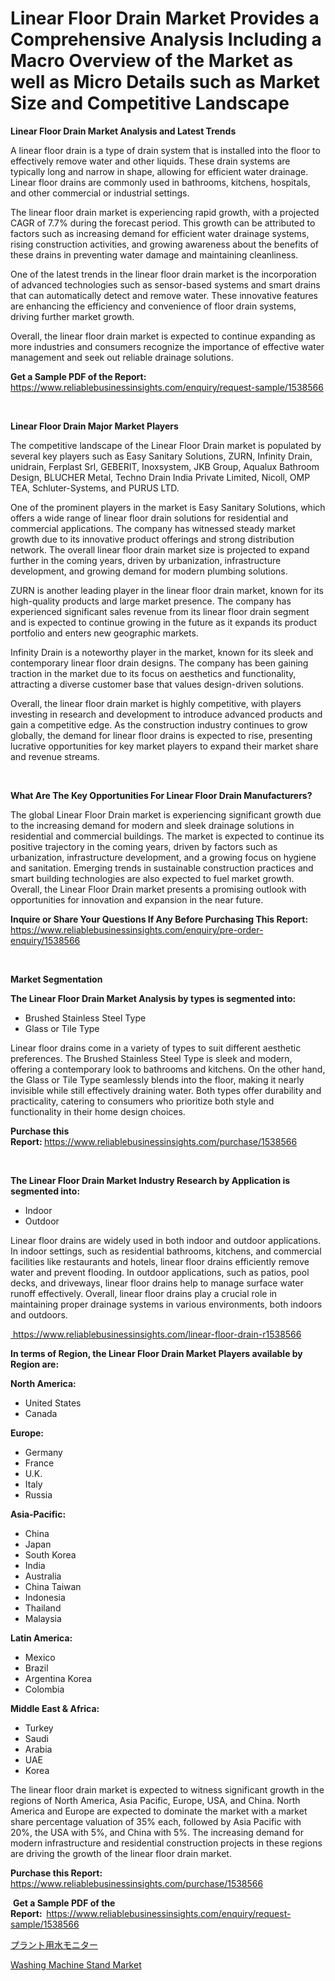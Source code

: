 <p><h1>Linear Floor Drain Market Provides a Comprehensive Analysis Including a Macro Overview of the Market as well as Micro Details such as Market Size and Competitive Landscape</h1></p><p><strong>Linear Floor Drain Market Analysis and Latest Trends</strong></p>
<p><p>A linear floor drain is a type of drain system that is installed into the floor to effectively remove water and other liquids. These drain systems are typically long and narrow in shape, allowing for efficient water drainage. Linear floor drains are commonly used in bathrooms, kitchens, hospitals, and other commercial or industrial settings.</p><p>The linear floor drain market is experiencing rapid growth, with a projected CAGR of 7.7% during the forecast period. This growth can be attributed to factors such as increasing demand for efficient water drainage systems, rising construction activities, and growing awareness about the benefits of these drains in preventing water damage and maintaining cleanliness.</p><p>One of the latest trends in the linear floor drain market is the incorporation of advanced technologies such as sensor-based systems and smart drains that can automatically detect and remove water. These innovative features are enhancing the efficiency and convenience of floor drain systems, driving further market growth.</p><p>Overall, the linear floor drain market is expected to continue expanding as more industries and consumers recognize the importance of effective water management and seek out reliable drainage solutions.</p></p>
<p><strong>Get a Sample PDF of the Report:&nbsp;</strong> <a href="https://www.reliablebusinessinsights.com/enquiry/request-sample/1538566">https://www.reliablebusinessinsights.com/enquiry/request-sample/1538566</a></p>
<p>&nbsp;</p>
<p><strong>Linear Floor Drain Major Market Players</strong></p>
<p><p>The competitive landscape of the Linear Floor Drain market is populated by several key players such as Easy Sanitary Solutions, ZURN, Infinity Drain, unidrain, Ferplast Srl, GEBERIT, Inoxsystem, JKB Group, Aqualux Bathroom Design, BLUCHER Metal, Techno Drain India Private Limited, Nicoll, OMP TEA, Schluter-Systems, and PURUS LTD. </p><p>One of the prominent players in the market is Easy Sanitary Solutions, which offers a wide range of linear floor drain solutions for residential and commercial applications. The company has witnessed steady market growth due to its innovative product offerings and strong distribution network. The overall linear floor drain market size is projected to expand further in the coming years, driven by urbanization, infrastructure development, and growing demand for modern plumbing solutions.</p><p>ZURN is another leading player in the linear floor drain market, known for its high-quality products and large market presence. The company has experienced significant sales revenue from its linear floor drain segment and is expected to continue growing in the future as it expands its product portfolio and enters new geographic markets.</p><p>Infinity Drain is a noteworthy player in the market, known for its sleek and contemporary linear floor drain designs. The company has been gaining traction in the market due to its focus on aesthetics and functionality, attracting a diverse customer base that values design-driven solutions.</p><p>Overall, the linear floor drain market is highly competitive, with players investing in research and development to introduce advanced products and gain a competitive edge. As the construction industry continues to grow globally, the demand for linear floor drains is expected to rise, presenting lucrative opportunities for key market players to expand their market share and revenue streams.</p></p>
<p>&nbsp;</p>
<p><strong>What Are The Key Opportunities For Linear Floor Drain Manufacturers?</strong></p>
<p><p>The global Linear Floor Drain market is experiencing significant growth due to the increasing demand for modern and sleek drainage solutions in residential and commercial buildings. The market is expected to continue its positive trajectory in the coming years, driven by factors such as urbanization, infrastructure development, and a growing focus on hygiene and sanitation. Emerging trends in sustainable construction practices and smart building technologies are also expected to fuel market growth. Overall, the Linear Floor Drain market presents a promising outlook with opportunities for innovation and expansion in the near future.</p></p>
<p><strong>Inquire or Share Your Questions If Any Before Purchasing This Report:</strong> <a href="https://www.reliablebusinessinsights.com/enquiry/pre-order-enquiry/1538566">https://www.reliablebusinessinsights.com/enquiry/pre-order-enquiry/1538566</a></p>
<p>&nbsp;</p>
<p><strong>Market Segmentation</strong></p>
<p><strong>The Linear Floor Drain Market Analysis by types is segmented into:</strong></p>
<p><ul><li>Brushed Stainless Steel Type</li><li>Glass or Tile Type</li></ul></p>
<p><p>Linear floor drains come in a variety of types to suit different aesthetic preferences. The Brushed Stainless Steel Type is sleek and modern, offering a contemporary look to bathrooms and kitchens. On the other hand, the Glass or Tile Type seamlessly blends into the floor, making it nearly invisible while still effectively draining water. Both types offer durability and practicality, catering to consumers who prioritize both style and functionality in their home design choices.</p></p>
<p><strong>Purchase this Report:&nbsp;</strong><a href="https://www.reliablebusinessinsights.com/purchase/1538566">https://www.reliablebusinessinsights.com/purchase/1538566</a></p>
<p>&nbsp;</p>
<p><strong>The Linear Floor Drain Market Industry Research by Application is segmented into:</strong></p>
<p><ul><li>Indoor</li><li>Outdoor</li></ul></p>
<p><p>Linear floor drains are widely used in both indoor and outdoor applications. In indoor settings, such as residential bathrooms, kitchens, and commercial facilities like restaurants and hotels, linear floor drains efficiently remove water and prevent flooding. In outdoor applications, such as patios, pool decks, and driveways, linear floor drains help to manage surface water runoff effectively. Overall, linear floor drains play a crucial role in maintaining proper drainage systems in various environments, both indoors and outdoors.</p></p>
<p><a href="https://www.reliablebusinessinsights.com/linear-floor-drain-r1538566">&nbsp;https://www.reliablebusinessinsights.com/linear-floor-drain-r1538566</a></p>
<p><strong>In terms of Region, the Linear Floor Drain Market Players available by Region are:</strong></p>
<p>
    <p> <strong> North America: </strong>
        <ul>
            <li>United States</li>
            <li>Canada</li>
        </ul>
        </p> 
    <p> <strong> Europe: </strong>
        <ul>
            <li>Germany</li>
            <li>France</li>
            <li>U.K.</li>
            <li>Italy</li>
            <li>Russia</li>
        </ul>
        </p> 
    <p> <strong> Asia-Pacific: </strong>
        <ul>
            <li>China</li>
            <li>Japan</li>
            <li>South Korea</li>
            <li>India</li>
            <li>Australia</li>
            <li>China Taiwan</li>
            <li>Indonesia</li>
            <li>Thailand</li>
            <li>Malaysia</li>
        </ul>
        </p> 
    <p> <strong> Latin America: </strong>
        <ul>
            <li>Mexico</li>
            <li>Brazil</li>
            <li>Argentina Korea</li>
            <li>Colombia</li>
        </ul>
        </p> 
    <p> <strong> Middle East & Africa: </strong>
        <ul>
            <li>Turkey</li>
            <li>Saudi</li>
            <li>Arabia</li>
            <li>UAE</li>
            <li>Korea</li>
        </ul>
    </p>
    </p>
<p><p>The linear floor drain market is expected to witness significant growth in the regions of North America, Asia Pacific, Europe, USA, and China. North America and Europe are expected to dominate the market with a market share percentage valuation of 35% each, followed by Asia Pacific with 20%, the USA with 5%, and China with 5%. The increasing demand for modern infrastructure and residential construction projects in these regions are driving the growth of the linear floor drain market.</p></p>
<p><strong>Purchase this Report: </strong><a href="https://www.reliablebusinessinsights.com/purchase/1538566">https://www.reliablebusinessinsights.com/purchase/1538566</a></p>
<p>&nbsp;<strong>Get a Sample PDF of the Report:&nbsp;&nbsp;</strong><a href="https://www.reliablebusinessinsights.com/enquiry/request-sample/1538566">https://www.reliablebusinessinsights.com/enquiry/request-sample/1538566</a></p>
<p><strong></strong></p>
<p><p><a href="https://github.com/DemarcusKuhlman/Market-Research-Report-List-1/blob/main/9745065141478.md">プラント用水モニター</a></p><p><a href="https://github.com/kaiserrayhan25/Market-Research-Report-List-1/blob/main/washing-machine-stand-market.md">Washing Machine Stand Market</a></p></p>